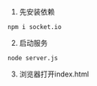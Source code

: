 
1. 先安装依赖

````text
npm i socket.io
````

2. 启动服务

```text
node server.js
```

3. 浏览器打开index.html
















